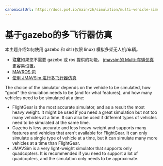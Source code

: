 ```yaml
---
canonicalUrl: https://docs.px4.io/main/zh/simulation/multi-vehicle-simulation
---
```


# 基于gazebo的多飞行器仿真

本主题介绍如何使用 gazebo 和 sitl (仅限 linux) 模拟多架无人机/车辆。
- **注意**如果您不需要 gazebo 或 ros 提供的功能， [ jmavsim的 Multi-车辆仿真](../simulation/multi_vehicle_jmavsim.md)更容易设置。
- [MAVROS 包](../simulation/multi_vehicle_flightgear.md)
- [使用 JMAVSim 进行多飞行器仿真](../simulation/multi_vehicle_jmavsim.md)

The choice of the simulator depends on the vehicle to be simulated, how "good" the simulation needs to be (and for what features), and how many vehicles need to be simulated at a time:
- FlightGear is the most accurate simulator, and as a result the most heavy weight. It might be used if you need a great simulation but not too many vehicles at a time. It can also be used if different types of vehicles need to be simulated at the same time.
- Gazebo is less accurate and less heavy-weight and supports many features and vehicles that aren't available for FlightGear. It can only simulate a single type of vehicle at a time, but it can simulate many more vehicles at a time than FlightGear.
- JMAVSim is a very light-weight simulator that supports only quadcopters. It is recommended if you need to support a lot of quadcopters, and the simulation only needs to be approximate.
